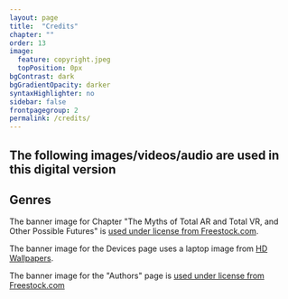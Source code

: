 ```yaml
---
layout: page
title:  "Credits"
chapter: ""
order: 13
image:
  feature: copyright.jpeg
  topPosition: 0px
bgContrast: dark
bgGradientOpacity: darker
syntaxHighlighter: no
sidebar: false
frontpagegroup: 2
permalink: /credits/
---
```

<h2>The following images/videos/audio are used in this digital version</h2>
<h2>Genres</h2>


The banner image for Chapter "The Myths of Total AR and Total VR, and Other Possible Futures" is <a class="exlink" href="https://www.freestock.com/free-photos/handsome-businessman-vr-goggle-falling-white-797790145">used under license from Freestock.com</a>.

The banner image for the Devices page uses a laptop image from <a class="exlink" href="https://www.allwhitebackground.com/laptop.html">HD Wallpapers</a>.

The banner image for the "Authors" page is <a class="exlink" href="https://www.freestock.com/free-photos/unposed-group-creative-business-people-open-413710657">used under license from Freestock.com</a>